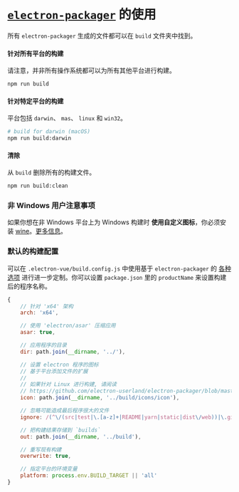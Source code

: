 # [`electron-packager`](https://github.com/electron-userland/electron-packager) 的使用

所有 `electron-packager` 生成的文件都可以在 `build` 文件夹中找到。

#### 针对所有平台的构建

请注意，并非所有操作系统都可以为所有其他平台进行构建。

```bash
npm run build
```

#### 针对特定平台的构建

平台包括 `darwin`、 `mas`、 `linux` 和 `win32`。

```bash
# build for darwin (macOS)
npm run build:darwin
```

#### 清除

从 `build` 删除所有的构建文件。

```bash
npm run build:clean
```

### 非 Windows 用户注意事项

如果你想在非 Windows 平台上为 Windows 构建时 **使用自定义图标**，你必须安装 [wine](https://www.winehq.org/)。[更多信息](https://github.com/electron-userland/electron-packager#building-windows-apps-from-non-windows-platforms)。

### 默认的构建配置

可以在 `.electron-vue/build.config.js` 中使用基于 `electron-packager` 的 [各种选项](https://github.com/electron-userland/electron-packager/blob/master/docs/api.md#options) 进行进一步定制。你可以设置 `package.json` 里的 `productName` 来设置构建后的程序名称。

```js
{
    // 针对 'x64' 架构
    arch: 'x64',

    // 使用 'electron/asar' 压缩应用
    asar: true,

    // 应用程序的目录
    dir: path.join(__dirname, '../'),

    // 设置 electron 程序的图标
    // 基于平台添加文件的扩展
    //
    // 如果针对 Linux 进行构建, 请阅读
    // https://github.com/electron-userland/electron-packager/blob/master/docs/api.md#icon
    icon: path.join(__dirname, '../build/icons/icon'),

    // 忽略可能造成最后程序很大的文件
    ignore: /(^\/(src|test|\.[a-z]+|README|yarn|static|dist\/web))|\.gitkeep/,

    // 把构建结果存储到 `builds`
    out: path.join(__dirname, '../build'),

    // 重写现有构建
    overwrite: true,

    // 指定平台的环境变量
    platform: process.env.BUILD_TARGET || 'all'
}
```

